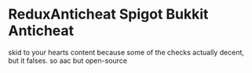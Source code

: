 # ReduxAnticheat Spigot Bukkit Anticheat
skid to your hearts content because some of the checks actually decent, but it falses. so aac but open-source

